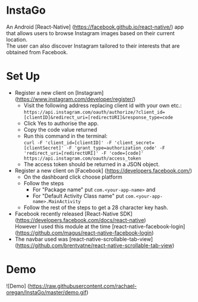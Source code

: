 # InstaGo
An Android [React-Native] (https://facebook.github.io/react-native/) app that allows users to browse Instagram images based on their current location. <br />
The user can also discover Instagram tailored to their interests that are obtained from Facebook.

# Set Up
* Register a new client on [Instagram] (https://www.instagram.com/developer/register/) <br />
  * Visit the following address replacing client id with your own etc.: <br />
    `https://api.instagram.com/oauth/authorize/?client_id=[clientID]&redirect_uri=[redirectURI]&response_type=code`
  * Click Yes to authorise the app.
  * Copy the code value returned
  * Run this command in the terminal: <br />
  `curl -F 'client_id=[clientID]' -F 'client_secret=[clientSecret]' -F 'grant_type=authorization_code' -F 'redirect_uri=[redirectURI]' -F 'code=[code]' https://api.instagram.com/oauth/access_token`
  * The access token should be returned in a JSON object.
* Register a new client on [Facebook] (https://developers.facebook.com/)
  * On the dashboard click choose platform
  * Follow the steps
    * For "Package name" put `com.<your-app-name>` and
    * For "Default Activity Class name" put `com.<your-app-name>.MainActivity`
  * Follow the rest of the steps to get a 28 character key hash.
* Facebook recently released [React-Native SDK] (https://developers.facebook.com/docs/react-native) <br />
  However I used this module at the time [react-native-facebook-login] (https://github.com/magus/react-native-facebook-login)
* The navbar used was [react-native-scrollable-tab-view] (https://github.com/brentvatne/react-native-scrollable-tab-view) <br />

# Demo
![Demo] (https://raw.githubusercontent.com/rachael-oregan/InstaGo/master/demo.gif)
